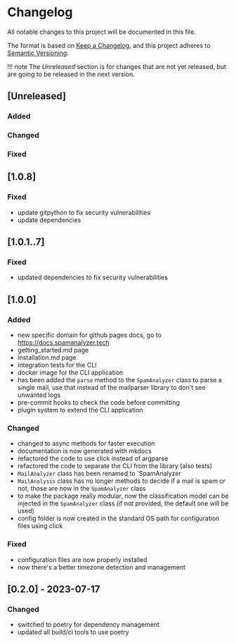 # Changelog

All notable changes to this project will be documented in this file.

The format is based on [Keep a Changelog](https://keepachangelog.com/en/1.0.0/),
and this project adheres to [Semantic Versioning](https://semver.org/spec/v2.0.0.html).

!!! note
    The *Unreleased* section is for changes that are not yet released, but are
    going to be released in the next version.


## [Unreleased]

### Added

### Changed

### Fixed

## [1.0.8]

### Fixed

- update gitpython to fix security vulnerabilities
- update dependencies

## [1.0.1..7]

### Fixed

- updated dependencies to fix security vulnerabilities

## [1.0.0]

### Added

- new specific domain for github pages docs, go to https://docs.spamanalyzer.tech
- getting_started.md page
- installation.md page
- integration tests for the CLI
- docker image for the CLI application
- has been added the `parse` method to the `SpamAnalyzer` class to parse a single mail, use that instead of the mailparser library to don't see unwanted logs
- pre-commit hooks to check the code before committing
- plugin system to extend the CLI application

### Changed

- changed to async methods for faster execution
- documentation is now generated with mkdocs
- refactored the code to use click instead of argparse
- refactored the code to separate the CLI from the library (also tests)
- `MailAnalyzer` class has been renamed to `SpamAnalyzer
- `MailAnalysis` class has no longer methods to decide if a mail is spam or not, those are now in the `SpamAnalyzer` class
- to make the package really modular, now the classification model can be injected in the `SpamAnalyzer` class (if not provided, the default one will be used)
- config folder is now created in the standard OS path for configuration files using click

### Fixed

- configuration files are now properly installed
- now there's a better timezone detection and management


## [0.2.0] - 2023-07-17

### Changed
- switched to poetry for dependency management
- updated all build/ci tools to use poetry
